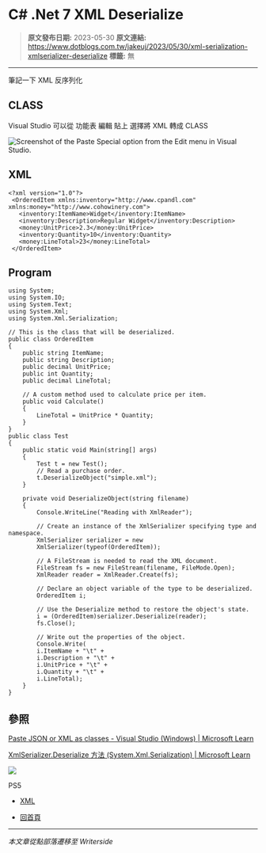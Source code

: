 # C# .Net 7 XML Deserialize

> **原文發布日期:** 2023-05-30
> **原文連結:** https://www.dotblogs.com.tw/jakeuj/2023/05/30/xml-serialization-xmlserializer-deserialize
> **標籤:** 無

---

筆記一下 XML 反序列化

## CLASS

Visual Studio 可以從 功能表 編輯 貼上 選擇將 XML 轉成 CLASS

![Screenshot of the Paste Special option from the Edit menu in Visual Studio.](https://learn.microsoft.com/en-us/visualstudio/ide/reference/media/paste-json-xml-class-sml.png?view=vs-2022)

## XML

```
<?xml version="1.0"?>
 <OrderedItem xmlns:inventory="http://www.cpandl.com" xmlns:money="http://www.cohowinery.com">
   <inventory:ItemName>Widget</inventory:ItemName>
   <inventory:Description>Regular Widget</inventory:Description>
   <money:UnitPrice>2.3</money:UnitPrice>
   <inventory:Quantity>10</inventory:Quantity>
   <money:LineTotal>23</money:LineTotal>
 </OrderedItem>
```

## Program

```
using System;
using System.IO;
using System.Text;
using System.Xml;
using System.Xml.Serialization;

// This is the class that will be deserialized.
public class OrderedItem
{
    public string ItemName;
    public string Description;
    public decimal UnitPrice;
    public int Quantity;
    public decimal LineTotal;

    // A custom method used to calculate price per item.
    public void Calculate()
    {
        LineTotal = UnitPrice * Quantity;
    }
}
public class Test
{
    public static void Main(string[] args)
    {
        Test t = new Test();
        // Read a purchase order.
        t.DeserializeObject("simple.xml");
    }

    private void DeserializeObject(string filename)
    {
        Console.WriteLine("Reading with XmlReader");

        // Create an instance of the XmlSerializer specifying type and namespace.
        XmlSerializer serializer = new
        XmlSerializer(typeof(OrderedItem));

        // A FileStream is needed to read the XML document.
        FileStream fs = new FileStream(filename, FileMode.Open);
        XmlReader reader = XmlReader.Create(fs);

        // Declare an object variable of the type to be deserialized.
        OrderedItem i;

        // Use the Deserialize method to restore the object's state.
        i = (OrderedItem)serializer.Deserialize(reader);
        fs.Close();

        // Write out the properties of the object.
        Console.Write(
        i.ItemName + "\t" +
        i.Description + "\t" +
        i.UnitPrice + "\t" +
        i.Quantity + "\t" +
        i.LineTotal);
    }
}
```

## 參照

[Paste JSON or XML as classes - Visual Studio (Windows) | Microsoft Learn](https://learn.microsoft.com/en-us/visualstudio/ide/reference/paste-json-xml?view=vs-2022#xml)

[XmlSerializer.Deserialize 方法 (System.Xml.Serialization) | Microsoft Learn](https://learn.microsoft.com/zh-tw/dotnet/api/system.xml.serialization.xmlserializer.deserialize?view=net-8.0#system-xml-serialization-xmlserializer-deserialize(system-xml-xmlreader))

![](https://card.psnprofiles.com/1/jakeuj.png)

PS5

* [XML](/jakeuj/Tags?qq=XML)

* [回首頁](/jakeuj)

---

*本文章從點部落遷移至 Writerside*
